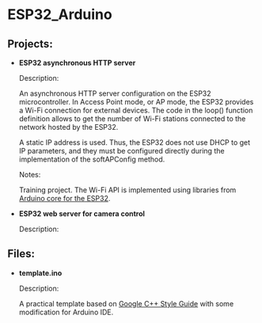 # ESP32_Arduino

## Projects:

* **ESP32 asynchronous HTTP server**
  
  Description:

  An asynchronous HTTP server configuration on the ESP32 microcontroller. In Access Point mode, or AP mode, the ESP32 provides a Wi-Fi connection for external devices. The code in the loop() function definition allows to get the number of Wi-Fi stations connected to the network hosted by the ESP32.
  
  A static IP address is used. Thus, the ESP32 does not use DHCP to get IP parameters, and they must be configured directly during the implementation of the softAPConfig method.
  
  Notes:
  
  Training project. The Wi-Fi API is implemented using libraries from [Arduino core for the ESP32](https://github.com/espressif/arduino-esp32).

* **ESP32 web server for camera control**
  
  Description:

## Files:

* **template.ino**
  
  Description:

  A practical template based on [Google C++ Style Guide](https://google.github.io/styleguide/cppguide.html) with some modification for Arduino IDE.
